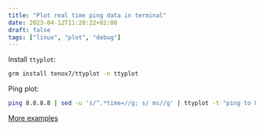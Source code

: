 ```yaml
---
title: "Plot real time ping data in terminal"
date: 2023-04-12T11:28:22+02:00
draft: false
tags: ["linux", "plot", "debug"]
---
```


Install `ttyplot`:
```bash
grm install tenox7/ttyplot -n ttyplot
```

Ping plot:
```bash
ping 8.8.8.8 | sed -u 's/^.*time=//g; s/ ms//g' | ttyplot -t "ping to 8.8.8.8" -u ms
```

[More examples](https://github.com/tenox7/ttyplot)
